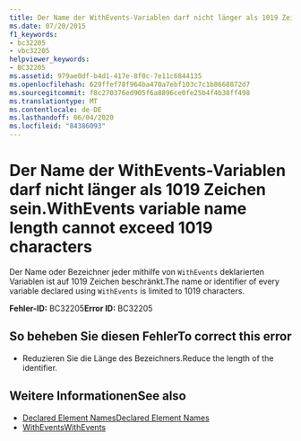 ```yaml
---
title: Der Name der WithEvents-Variablen darf nicht länger als 1019 Zeichen sein.
ms.date: 07/20/2015
f1_keywords:
- bc32205
- vbc32205
helpviewer_keywords:
- BC32205
ms.assetid: 979ae0df-b4d1-417e-8f0c-7e11c6844135
ms.openlocfilehash: 629ffef78f964ba470a7ebf103c7c1b8668872d7
ms.sourcegitcommit: f8c270376ed905f6a8896ce0fe25b4f4b38ff498
ms.translationtype: MT
ms.contentlocale: de-DE
ms.lasthandoff: 06/04/2020
ms.locfileid: "84386093"
---
```

# <a name="withevents-variable-name-length-cannot-exceed-1019-characters"></a><span data-ttu-id="1308c-102">Der Name der WithEvents-Variablen darf nicht länger als 1019 Zeichen sein.</span><span class="sxs-lookup"><span data-stu-id="1308c-102">WithEvents variable name length cannot exceed 1019 characters</span></span>
<span data-ttu-id="1308c-103">Der Name oder Bezeichner jeder mithilfe von `WithEvents` deklarierten Variablen ist auf 1019 Zeichen beschränkt.</span><span class="sxs-lookup"><span data-stu-id="1308c-103">The name or identifier of every variable declared using `WithEvents` is limited to 1019 characters.</span></span>  
  
 <span data-ttu-id="1308c-104">**Fehler-ID:** BC32205</span><span class="sxs-lookup"><span data-stu-id="1308c-104">**Error ID:** BC32205</span></span>  
  
## <a name="to-correct-this-error"></a><span data-ttu-id="1308c-105">So beheben Sie diesen Fehler</span><span class="sxs-lookup"><span data-stu-id="1308c-105">To correct this error</span></span>  
  
- <span data-ttu-id="1308c-106">Reduzieren Sie die Länge des Bezeichners.</span><span class="sxs-lookup"><span data-stu-id="1308c-106">Reduce the length of the identifier.</span></span>  
  
## <a name="see-also"></a><span data-ttu-id="1308c-107">Weitere Informationen</span><span class="sxs-lookup"><span data-stu-id="1308c-107">See also</span></span>

- [<span data-ttu-id="1308c-108">Declared Element Names</span><span class="sxs-lookup"><span data-stu-id="1308c-108">Declared Element Names</span></span>](../programming-guide/language-features/declared-elements/declared-element-names.md)
- [<span data-ttu-id="1308c-109">WithEvents</span><span class="sxs-lookup"><span data-stu-id="1308c-109">WithEvents</span></span>](../language-reference/modifiers/withevents.md)
